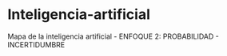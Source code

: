 # Inteligencia-artificial
Mapa de la inteligencia artificial - ENFOQUE 2: PROBABILIDAD - INCERTIDUMBRE
